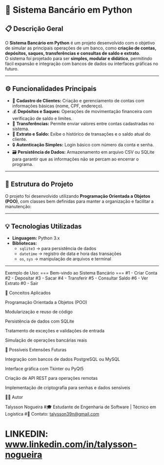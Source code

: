 # 🏦 Sistema Bancário em Python

## 📋 Descrição Geral  
O **Sistema Bancário em Python** é um projeto desenvolvido com o objetivo de simular as principais operações de um banco, como **criação de contas, depósitos, saques, transferências e consultas de saldo e extrato**.  
O sistema foi projetado para ser **simples, modular e didático**, permitindo fácil expansão e integração com bancos de dados ou interfaces gráficas no futuro.

---

## ⚙️ Funcionalidades Principais  
- 👤 **Cadastro de Clientes:** Criação e gerenciamento de contas com informações básicas (nome, CPF, endereço).  
- 💰 **Depósitos e Saques:** Operações de movimentação financeira com verificação de saldo e limites.  
- 🔁 **Transferências:** Permite enviar valores entre contas cadastradas no sistema.  
- 📄 **Extrato e Saldo:** Exibe o histórico de transações e o saldo atual do cliente.  
- 🔒 **Autenticação Simples:** Login básico com número da conta e senha.  
- 🗃️ **Persistência de Dados:** Armazenamento em arquivo CSV ou SQLite para garantir que as informações não se percam ao encerrar o programa.  

---

## 🧩 Estrutura do Projeto  
O projeto foi desenvolvido utilizando **Programação Orientada a Objetos (POO)**, com classes bem definidas para manter a organização e facilitar a manutenção:  

---

## 💡 Tecnologias Utilizadas  
- **Linguagem:** Python 3.x  
- **Bibliotecas:**  
  - `sqlite3` → para persistência de dados  
  - `datetime` → registro de data e hora das transações  
  - `os`, `sys` → manipulação de arquivos e terminal  

---
Exemplo de Uso: 
=== Bem-vindo ao Sistema Bancário ===
#1 - Criar Conta
#2 - Depositar
#3 - Sacar
#4 - Transferir
#5 - Consultar Saldo
#6 - Ver Extrato
#0 - Sair

🧠 Conceitos Aplicados

Programação Orientada a Objetos (POO)

Modularização e reuso de código

Persistência de dados com SQLite

Tratamento de exceções e validações de entrada

Simulação de operações bancárias reais

🔮 Possíveis Extensões Futuras

Integração com bancos de dados PostgreSQL ou MySQL

Interface gráfica com Tkinter ou PyQt5

Criação de API REST para operações remotas

Implementação de criptografia para senhas e dados sensíveis

🧑‍💻 Autor

Talysson Nogueira
#🎓 Estudante de Engenharia de Software | Técnico em Logística
#📧 Contato: talysson39n@gmail.com
# LINKEDIN: www.linkedin.com/in/talysson-nogueira
